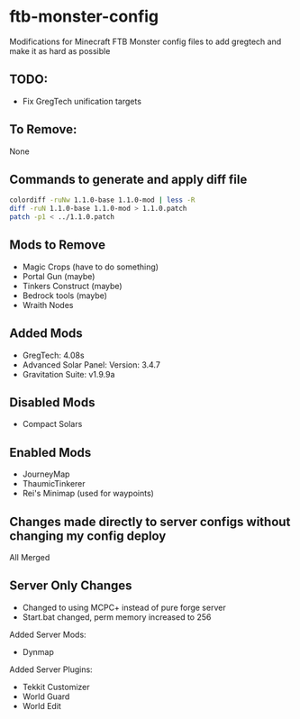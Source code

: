 ftb-monster-config
==================

Modifications for Minecraft FTB Monster config files to add gregtech and make it
as hard as possible

TODO:
--------------------------------------------------------------------------
* Fix GregTech unification targets

To Remove:
--------------------------------------------------------------------------
None

Commands to generate and apply diff file
--------------------------------------------------------------------------
``` bash
colordiff -ruNw 1.1.0-base 1.1.0-mod | less -R
diff -ruN 1.1.0-base 1.1.0-mod > 1.1.0.patch
patch -p1 < ../1.1.0.patch
```

Mods to Remove
---------------------------------------------------------------------------
* Magic Crops (have to do something)
* Portal Gun (maybe)
* Tinkers Construct (maybe)
* Bedrock tools (maybe)
* Wraith Nodes

Added Mods
---------------------------------------------------------------------------
* GregTech: 4.08s
* Advanced Solar Panel: Version: 3.4.7
* Gravitation Suite: v1.9.9a

Disabled Mods
---------------------------------------------------------------------------
* Compact Solars

Enabled Mods
---------------------------------------------------------------------------
* JourneyMap
* ThaumicTinkerer
* Rei's Minimap (used for waypoints)

Changes made directly to server configs without changing my config deploy
----------------------------------------------------------------------------
All Merged

Server Only Changes
----------------------------------------------------------------------------
* Changed to using MCPC+ instead of pure forge server
* Start.bat changed, perm memory increased to 256

Added Server Mods:
* Dynmap

Added Server Plugins:
* Tekkit Customizer
* World Guard
* World Edit
